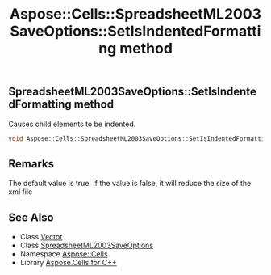 ﻿---
title: Aspose::Cells::SpreadsheetML2003SaveOptions::SetIsIndentedFormatting method
linktitle: SetIsIndentedFormatting
second_title: Aspose.Cells for C++ API Reference
description: 'Aspose::Cells::SpreadsheetML2003SaveOptions::SetIsIndentedFormatting method. Causes child elements to be indented in C++.'
type: docs
weight: 700
url: /cpp/aspose.cells/spreadsheetml2003saveoptions/setisindentedformatting/
---
## SpreadsheetML2003SaveOptions::SetIsIndentedFormatting method


Causes child elements to be indented.

```cpp
void Aspose::Cells::SpreadsheetML2003SaveOptions::SetIsIndentedFormatting(bool value)
```

## Remarks


The default value is true. If the value is false, it will reduce the size of the xml file 
## See Also

* Class [Vector](../../vector/)
* Class [SpreadsheetML2003SaveOptions](../)
* Namespace [Aspose::Cells](../../)
* Library [Aspose.Cells for C++](../../../)
